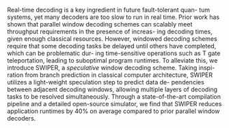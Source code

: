 Real-time decoding is a key ingredient in future fault-tolerant quan-
tum systems, yet many decoders are too slow to run in real time.
Prior work has shown that parallel window decoding schemes can
scalably meet throughput requirements in the presence of increas-
ing decoding times, given enough classical resources. However,
windowed decoding schemes require that some decoding tasks be
delayed until others have completed, which can be problematic dur-
ing time-sensitive operations such as T gate teleportation, leading
to suboptimal program runtimes. To alleviate this, we introduce
SWIPER, a *speculative* window decoding scheme. Taking inspi-
ration from branch prediction in classical computer architecture,
SWIPER utilizes a light-weight speculation step to predict data de-
pendencies between adjacent decoding windows, allowing multiple
layers of decoding tasks to be resolved simultaneously. Through
a state-of-the-art compilation pipeline and a detailed open-source
simulator, we find that SWIPER reduces application runtimes by
40% on average compared to prior parallel window decoders.